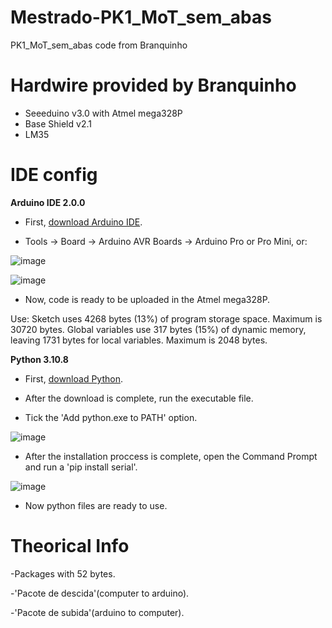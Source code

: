 # Mestrado-PK1_MoT_sem_abas
PK1_MoT_sem_abas code from Branquinho

# Hardwire provided by Branquinho

- Seeeduino v3.0 with Atmel mega328P
- Base Shield v2.1
- LM35 

# IDE config

**Arduino IDE 2.0.0**

- First, [download Arduino IDE](https://www.arduino.cc/en/software).

- Tools -> Board -> Arduino AVR Boards -> Arduino Pro or Pro Mini, or:

![image](https://user-images.githubusercontent.com/58916022/197593796-684a6179-8fcf-471d-bc77-a47984094802.png)

![image](https://user-images.githubusercontent.com/58916022/197593907-ab1f0394-18a3-4756-b290-e9ff4ec15b4f.png)

- Now, code is ready to be uploaded in the Atmel mega328P.

Use: Sketch uses 4268 bytes (13%) of program storage space. Maximum is 30720 bytes.
Global variables use 317 bytes (15%) of dynamic memory, leaving 1731 bytes for local variables. Maximum is 2048 bytes.

**Python 3.10.8**

- First, [download Python](https://www.python.org/downloads/).

- After the download is complete, run the executable file.

- Tick the 'Add python.exe to PATH' option.

![image](https://user-images.githubusercontent.com/58916022/197539837-e9d6f3f0-b8a6-429f-a70c-5bddd66df9bc.png)

- After the installation proccess is complete, open the Command Prompt and run a 'pip install serial'.

![image](https://user-images.githubusercontent.com/58916022/197544181-f09da409-831f-461a-aa24-f870c8800876.png)

- Now python files are ready to use. 

# Theorical Info

-Packages with 52 bytes.

-'Pacote de descida'(computer to arduino).

-'Pacote de subida'(arduino to computer).
